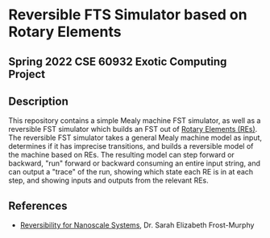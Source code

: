 # Reversible FTS Simulator based on Rotary Elements
## Spring 2022 CSE 60932 Exotic Computing Project

## Description

This repository contains a simple Mealy machine FST simulator, as well
as a reversible FST simulator which builds an FST out of [Rotary
Elements
(REs)](https://link.springer.com/content/pdf/10.1007/978-4-431-56606-9_2.pdf).
The reversible FST simulator takes a general Mealy machine model as
input, determines if it has imprecise transitions, and builds a
reversible model of the machine based on REs.  The resulting model can
step forward or backward, "run" forward or backward consuming an
entire input string, and can output a "trace" of the run, showing
which state each RE is in at each step, and showing inputs and outputs
from the relevant REs.

## References

- [Reversibility for Nanoscale
Systems](https://curate.nd.edu/show/70795714k97), Dr. Sarah Elizabeth Frost-Murphy
